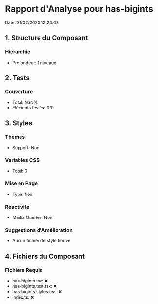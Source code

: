 # Rapport d'Analyse pour has-bigints

Date: 21/02/2025 12:23:02

## 1. Structure du Composant

### Hiérarchie

- Profondeur: 1 niveaux

## 2. Tests

### Couverture

- Total: NaN%
- Éléments testés: 0/0

## 3. Styles

### Thèmes

- Support: Non

### Variables CSS

- Total: 0

### Mise en Page

- Type: flex

### Réactivité

- Media Queries: Non

### Suggestions d'Amélioration

- Aucun fichier de style trouvé

## 4. Fichiers du Composant

### Fichiers Requis

- has-bigints.tsx: ❌
- has-bigints.test.tsx: ❌
- has-bigints.styles.css: ❌
- index.ts: ❌
